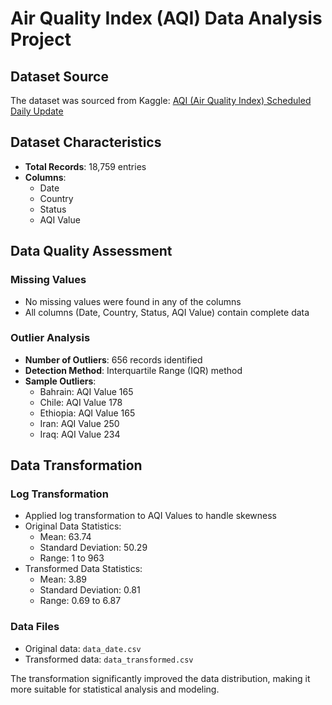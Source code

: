 # Air Quality Index (AQI) Data Analysis Project

## Dataset Source
The dataset was sourced from Kaggle: [AQI (Air Quality Index) Scheduled Daily Update](https://www.kaggle.com/datasets/azminetoushikwasi/aqi-air-quality-index-scheduled-daily-update)

## Dataset Characteristics
- **Total Records**: 18,759 entries
- **Columns**: 
  - Date
  - Country
  - Status
  - AQI Value

## Data Quality Assessment

### Missing Values
- No missing values were found in any of the columns
- All columns (Date, Country, Status, AQI Value) contain complete data

### Outlier Analysis
- **Number of Outliers**: 656 records identified
- **Detection Method**: Interquartile Range (IQR) method
- **Sample Outliers**:
  - Bahrain: AQI Value 165
  - Chile: AQI Value 178
  - Ethiopia: AQI Value 165
  - Iran: AQI Value 250
  - Iraq: AQI Value 234

## Data Transformation

### Log Transformation
- Applied log transformation to AQI Values to handle skewness
- Original Data Statistics:
  - Mean: 63.74
  - Standard Deviation: 50.29
  - Range: 1 to 963
- Transformed Data Statistics:
  - Mean: 3.89
  - Standard Deviation: 0.81
  - Range: 0.69 to 6.87

### Data Files
- Original data: `data_date.csv`
- Transformed data: `data_transformed.csv`

The transformation significantly improved the data distribution, making it more suitable for statistical analysis and modeling.
